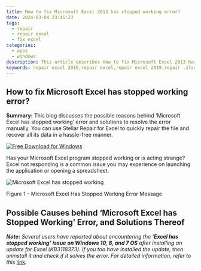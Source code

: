 ```yaml
---
title: How to fix Microsoft Excel 2013 has stopped working error?
date: 2024-03-04 23:45:23
tags: 
  - repair
  - repair excel
  - fix excel
categories: 
  - apps
  - windows
description: This article describes How to fix Microsoft Excel 2013 has stopped working error?
keywords: repair excel 2016,repair excel,repair excel 2019,repair .xlsx,repair excel 2010,repair excel 2021
---
```


## How to fix Microsoft Excel has stopped working error?

**Summary:** This blog discusses the possible reasons behind ‘Microsoft Excel has stopped working’ error and solutions to resolve the error manually. You can use Stellar Repair for Excel to quickly repair the file and recover all its data in a hassle-free manner.

[![Free Download for Windows](https://www.stellarinfo.com/images/free-download-windows.png)](https://tools.techidaily.com/stellardata-recovery/repaire-for-excel/ "Free Download for Windows")

Has your Microsoft Excel program stopped working or is acting strange? Excel not responding is a common issue you may experience on launching the application or opening a spreadsheet.

![Microsoft Excel has stopped working](https://cdn-cmlep.nitrocdn.com/DLSjJVyzoVcUgUSBlgyEUoGMDKLbWXQr/assets/images/optimized/rev-2658c43/www.stellarinfo.com/blog/wp-content/uploads/2017/07/Excel-has-stopped-working.jpg)

Figure 1 – Microsoft Excel Has Stopped Working Error Message

## **Possible Causes behind ‘Microsoft Excel has Stopped Working’ Error, and Solutions Thereof**

_**Note:** Several users have reported about encountering the ‘_**_Excel has stopped working’ issue on Windows 10, 8, and 7 OS_** _after installing an update for Excel (KB3118373). If you too have installed the update, then uninstall it and check if it solves the error. For detailed information, refer to this_ [link](https://docs.microsoft.com/en-us/office/troubleshoot/excel/excel-has-stopped-working-error)_._



<ins class="adsbygoogle"
     style="display:block"
     data-ad-client="ca-pub-7571918770474297"
     data-ad-slot="8358498916"
     data-ad-format="auto"
     data-full-width-responsive="true"></ins>
<ins class="adsbygoogle"
    style="display:block"
    data-ad-format="autorelaxed"
    data-ad-client="ca-pub-7571918770474297"
    data-ad-slot="1223367746"></ins>
